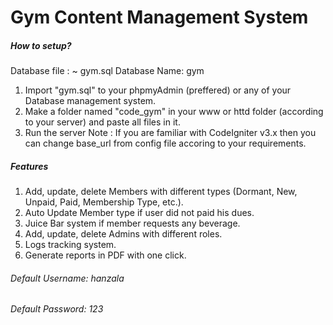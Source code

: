 # Gym Content Management System

##### How to setup?

Database file  : ~ gym.sql
Database Name: gym
1. Import "gym.sql" to your phpmyAdmin (preffered) or any of your Database management system.
2. Make a folder named "code_gym" in your www or httd folder (according to your server) and paste all files in it.
3. Run the server
Note : If you are familiar with CodeIgniter v3.x then you can change base_url from config file accoring to your requirements.


##### Features
1. Add, update, delete Members with different types (Dormant, New, Unpaid, Paid, Membership Type, etc.).
2. Auto Update Member type if user did not paid his dues.
3. Juice Bar system if member requests any beverage.
4. Add, update, delete Admins with different roles.
5. Logs tracking system.
6. Generate reports in PDF with one click.

###### Default Username: hanzala
###### Default Password: 123
